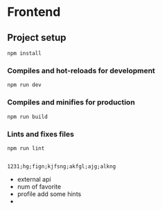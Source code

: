 # Frontend

## Project setup
```
npm install
```

### Compiles and hot-reloads for development
```
npm run dev
```

### Compiles and minifies for production
```
npm run build
```

### Lints and fixes files
```
npm run lint


1231;hg;fign;kjfsng;akfgl;ajg;alkng
```


- external api
- num of favorite
- profile add some hints
- 


